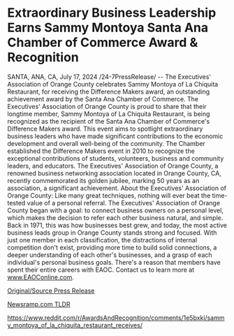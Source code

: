 # Extraordinary Business Leadership Earns Sammy Montoya Santa Ana Chamber of Commerce Award & Recognition

SANTA, ANA, CA, July 17, 2024 /24-7PressRelease/ -- The Executives' Association of Orange County celebrates Sammy Montoya of La Chiquita Restaurant, for receiving the Difference Makers award, an outstanding achievement award by the Santa Ana Chamber of Commerce.  The Executives' Association of Orange County is proud to share that their longtime member, Sammy Montoya of La Chiquita Restaurant, is being recognized as the recipient of the Santa Ana Chamber of Commerce's Difference Makers award. This event aims to spotlight extraordinary business leaders who have made significant contributions to the economic development and overall well-being of the community.  The Chamber established the Difference Makers event in 2010 to recognize the exceptional contributions of students, volunteers, business and community leaders, and educators.  The Executives' Association of Orange County, a renowned business networking association located in Orange County, CA, recently commemorated its golden jubilee, marking 50 years as an association, a significant achievement.  About the Executives' Association of Orange County: Like many great techniques, nothing will ever beat the time-tested value of a personal referral. The Executives' Association of Orange County began with a goal: to connect business owners on a personal level, which makes the decision to refer each other business natural, and simple. Back in 1971, this was how businesses best grew, and today, the most active business leads group in Orange County stands strong and focused. With just one member in each classification, the distractions of internal competition don't exist, providing more time to build solid connections, a deeper understanding of each other's businesses, and a grasp of each individual's personal business goals. There's a reason that members have spent their entire careers with EAOC. Contact us to learn more at www.EAOConline.com. 

[Original/Source Press Release](https://www.24-7pressrelease.com/press-release/512589/extraordinary-business-leadership-earns-sammy-montoya-santa-ana-chamber-of-commerce-award-recognition)
                    

[Newsramp.com TLDR](None) 

https://www.reddit.com/r/AwardsAndRecognition/comments/1e5bxkj/sammy_montoya_of_la_chiquita_restaurant_receives/